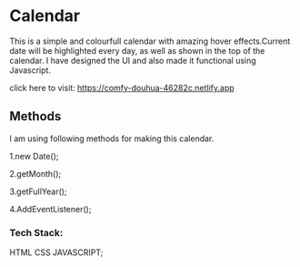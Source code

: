 # Calendar
This is a simple and colourfull calendar with amazing hover effects.Current date will be highlighted every day, 
as well as shown in the top of the calendar.
I have designed the UI and also made it functional using Javascript.

click here to visit:
https://comfy-douhua-46282c.netlify.app

## Methods
I am using following methods for making this calendar.

1.new Date();

2.getMonth();

3.getFullYear();

4.AddEventListener();

### Tech Stack:

HTML CSS JAVASCRIPT;
